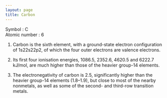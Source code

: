 ```yaml
---
layout: page
title: Carbon
---
```



Symbol : C<br/>
Atomic number : 6<br/>

1. Carbon is the sixth element, with a ground-state electron configuration of 1s22s22p2, of which the four outer electrons are valence electrons. 

2. Its first four ionisation energies, 1086.5, 2352.6, 4620.5 and 6222.7 kJ/mol, are much higher than those of the heavier group-14 elements. 

3. The electronegativity of carbon is 2.5, significantly higher than the heavier group-14 elements (1.8–1.9), but close to most of the nearby nonmetals, as well as some of the second- and third-row transition metals.